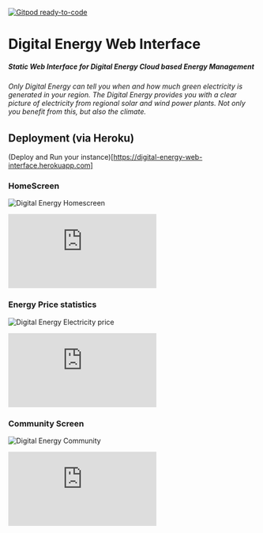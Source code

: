 [![Gitpod ready-to-code](https://img.shields.io/badge/Gitpod-ready--to--code-blue?logo=gitpod)](https://gitpod.io/#https://github.com/nordicenergy/digital-energy-web-interface)

# Digital Energy Web Interface

##### Static Web Interface for Digital Energy Cloud based Energy Management

###### Only Digital Energy can tell you when and how much green electricity is generated in your region. The Digital Energy provides you with a clear picture of electricity from regional solar and wind power plants. Not only you benefit from this, but also the climate.


## Deployment (via Heroku)
(Deploy and Run your instance)[https://digital-energy-web-interface.herokuapp.com]

### HomeScreen
![Digital Energy Homescreen](https://squad.digitalenergy.biz/nextcloud/index.php/s/mK5Q5Px34q9cLwM/preview)

![Reference](https://digital-energy-demo.herokuapp.com/index.html)

### Energy Price statistics
![Digital Energy Electricity price](https://squad.digitalenergy.biz.io/nextcloud/index.php/s/pgEeHSXLQYgZqRC/preview)

![Reference:](https://digital-energy-demo.herokuapp.com/electricitycosts.html)

### Community Screen
![Digital Energy Community](https://squad.digitalenergy.biz.de/nextcloud/index.php/s/gWbbnw7SaqXiCsp/preview)

![Reference:](https://digital-energy-demo.herokuapp.com/community.html)
